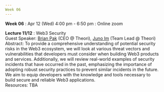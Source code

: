 ```yaml
---
Week 06
---
```


<b>Week 06</b>
: Apr 12 (Wed) 4:00 pm - 6:50 pm
  : Online zoom

<b>Lecture 11/12</b>
: Web3 Security<br>
  Guest Speaker: <a href="/kaist/speaker/#Brian Pak">Brian Pak</a> (CEO @ Theori), <a href="/kaist/speaker/#Juno Im">Juno Im</a> (Team Lead @ Theori)<br>
  Abstract: To provide a comprehensive understanding of potential security risks in the Web3 ecosystem, we will look at various threat vectors and vulnerabilities that developers must consider when building Web3 products and services. Additionally, we will review real-world examples of security incidents that have occurred in the past, emphasizing the importance of adopting robust security practices to prevent similar incidents in the future. We aim to equip developers with the knowledge and tools necessary to build secure and reliable Web3 applications.<br>
  Resources: TBA
